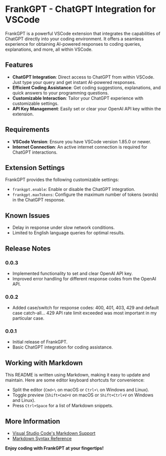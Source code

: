 # FrankGPT - ChatGPT Integration for VSCode

FrankGPT is a powerful VSCode extension that integrates the capabilities of ChatGPT directly into your coding environment. It offers a seamless experience for obtaining AI-powered responses to coding queries, explanations, and more, all within VSCode.

## Features

- **ChatGPT Integration**: Direct access to ChatGPT from within VSCode. Just type your query and get instant AI-powered responses.
- **Efficient Coding Assistance**: Get coding suggestions, explanations, and quick answers to your programming questions.
- **Customizable Interaction**: Tailor your ChatGPT experience with customizable settings.
- **API Key Management**: Easily set or clear your OpenAI API key within the extension.

## Requirements

- **VSCode Version**: Ensure you have VSCode version 1.85.0 or newer.
- **Internet Connection**: An active internet connection is required for ChatGPT interactions.

## Extension Settings

FrankGPT provides the following customizable settings:

- `frankgpt.enable`: Enable or disable the ChatGPT integration.
- `frankgpt.maxTokens`: Configure the maximum number of tokens (words) in the ChatGPT response.

## Known Issues

- Delay in response under slow network conditions.
- Limited to English language queries for optimal results.

## Release Notes

### 0.0.3

- Implemented functionality to set and clear OpenAI API key.
- Improved error handling for different response codes from the OpenAI API.

### 0.0.2

- Added case/switch for response codes: 400, 401, 403, 429 and default case catch-all... 429 API rate limit exceeded was most important in my particular case.

### 0.0.1

- Initial release of FrankGPT.
- Basic ChatGPT integration for coding assistance.

## Working with Markdown

This README is written using Markdown, making it easy to update and maintain. Here are some editor keyboard shortcuts for convenience:

- Split the editor (`Cmd+\` on macOS or `Ctrl+\` on Windows and Linux).
- Toggle preview (`Shift+Cmd+V` on macOS or `Shift+Ctrl+V` on Windows and Linux).
- Press `Ctrl+Space` for a list of Markdown snippets.

## More Information

- [Visual Studio Code's Markdown Support](http://code.visualstudio.com/docs/languages/markdown)
- [Markdown Syntax Reference](https://help.github.com/articles/markdown-basics/)

**Enjoy coding with FrankGPT at your fingertips!**
